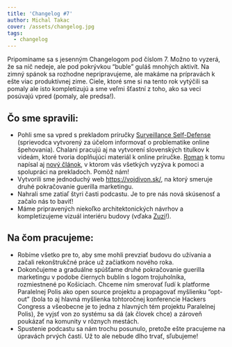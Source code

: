 ```yaml
---
title: 'Changelog #7'
author: Michal Takac
cover: /assets/changelog.jpg
tags:
  - changelog
---
```

Pripomíname sa s jesenným Changelogom pod číslom 7. Možno to vyzerá, že sa nič nedeje, ale pod pokrývkou “buble” guláš mnohých aktivít. Na zimný spánok sa rozhodne nepripravujeme, ale makáme na prípravách k ešte viac produktívnej zime. Ciele, ktoré sme si na tento rok vytýčili sa pomaly ale isto kompletizujú a sme veľmi šťastní z toho, ako sa veci posúvajú vpred (pomaly, ale predsa!).

## Čo sme spravili:

* Pohli sme sa vpred s prekladom príručky [Surveillance Self-Defense](https://ssd.eff.org/) (sprievodca vytvorený za účelom informovať o problematike online špehovania). Chalani pracujú aj na vytvorení slovenských titulkov k videám, ktoré tvoria doplňujúci materiál k online príručke. [Roman](https://romanvesely.com/) k tomu napísal aj [nový článok](https://www.paralelnapoliskosice.sk/blog/2019-10-31-komunitny-preklad-bezpecnostnej-prirucky), v ktorom vás všetkých vyzýva k pomoci a spolupráci na prekladoch. Pomôž nám!
* Vytvorili sme jednoduchý web <https://vojdivon.sk/>, na ktorý smeruje druhé pokračovanie guerilla marketingu.
* Nahrali sme zatiaľ štyri časti podcastu. Je to pre nás nová skúsenosť a začalo nás to baviť!
* Máme pripravených niekoľko architektonických návrhov a kompletizujeme vizuál interiéru budovy (vďaka [Zuzi](https://www.facebook.com/zuzana.dudikova.56)!).

## Na čom pracujeme:

* Robíme všetko pre to, aby sme mohli prevziať budovu do užívania a začali rekonštrukčné práce už začiatkom nového roka.
* Dokončujeme a graduálne spúšťame druhé pokračovanie guerilla marketingu v podobe čiernych bublín s logom trojuholníka, rozmiestnené po Košiciach. Chceme ním smerovať ľudí k platforme Paralelnej Polis ako open source projektu a propagovať myšlienku “opt-out” (bola to aj hlavná myšlienka tohtoročnej konferencie Hackers Congress a všeobecne je to jedna z hlavných tém projektu Paralelnej Polis), že vyjsť von zo systému sa dá (ak človek chce) a zároveň poukázať na komunity v rôznych mestách.
* Spustenie podcastu sa nám trochu posunulo, pretože ešte pracujeme na úpravách prvých častí. Už to ale nebude dlho trvať, sľubujeme!
